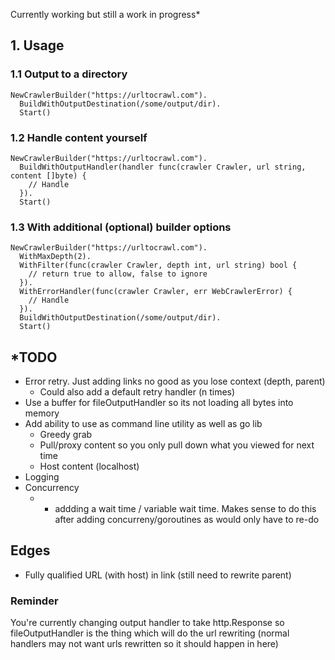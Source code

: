 Currently working but still a work in progress*

## 1. Usage

### 1.1 Output to a directory

```
NewCrawlerBuilder("https://urltocrawl.com").
  BuildWithOutputDestination(/some/output/dir).
  Start()
```

### 1.2 Handle content yourself

```
NewCrawlerBuilder("https://urltocrawl.com").
  BuildWithOutputHandler(handler func(crawler Crawler, url string, content []byte) {
    // Handle
  }).
  Start()
```

### 1.3 With additional (optional) builder options

```
NewCrawlerBuilder("https://urltocrawl.com").
  WithMaxDepth(2).
  WithFilter(func(crawler Crawler, depth int, url string) bool {
    // return true to allow, false to ignore
  }).
  WithErrorHandler(func(crawler Crawler, err WebCrawlerError) {
	// Handle
  }).
  BuildWithOutputDestination(/some/output/dir).
  Start()
```

## *TODO
* Error retry. Just adding links no good as you lose context (depth, parent)
	* Could also add a default retry handler (n times) 
* Use a buffer for fileOutputHandler so its not loading all bytes into memory
* Add ability to use as command line utility as well as go lib
	* Greedy grab
	* Pull/proxy content so you only pull down what you viewed for next time
	* Host content (localhost)
* Logging
* Concurrency
	* + addding a wait time / variable wait time. Makes sense to do this after
	adding concurreny/goroutines as would only have to re-do

 ## Edges
 * Fully qualified URL (with host) in link (still need to rewrite parent)

### Reminder
You're currently changing output handler to take http.Response so fileOutputHandler
is the thing which will do the url rewriting (normal handlers may not want urls rewritten
so it should happen in here)